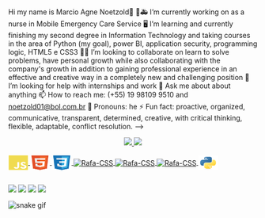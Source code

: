 Hi my name is Marcio Agne Noetzold👋
🚨🚑 I’m currently working on as a nurse in Mobile Emergency Care Service
🖥️ I’m  learning and currently finishing my second degree in Information Technology and taking courses in the area of Python (my goal), power BI, application security, programming logic, HTML5 e CSS3
🙋‍♂️ I’m looking to collaborate on learn to solve problems, have personal growth while also collaborating with the company's growth in addition to gaining professional experience in an effective and creative way in a completely new and challenging position
🤔 I’m looking for help with internships and work
💬 Ask me about about anything
📫 How to reach me: (+55) 19 98109 9510 and noetzold01@bol.com.br
👱 Pronouns: he
⚡ Fun fact: proactive, organized, communicative, transparent, determined, creative, with critical thinking, flexible, adaptable, conflict resolution. -->

<div align="center">
  <a href="https://github.com/rafaballerini">
  <img height="180em" src="https://github-readme-stats.vercel.app/api?username=MaverickComb677&show_icons=true&theme=merko&include_all_commits=true&count_private=true"/>
  <img height="180em" src="https://github-readme-stats.vercel.app/api/top-langs/?username=MaverickComb677&layout=compact&langs_count=7&theme=merko"/>
</div>

  <div style="display: inline_block"><br>
  <img align="center" alt="Rafa-Js" height="30" width="40" src="https://raw.githubusercontent.com/devicons/devicon/master/icons/javascript/javascript-plain.svg">
  <img align="center" alt="Rafa-HTML" height="30" width="40" src="https://raw.githubusercontent.com/devicons/devicon/master/icons/html5/html5-original.svg">
  <img align="center" alt="Rafa-CSS" height="30" width="40" src="https://raw.githubusercontent.com/devicons/devicon/master/icons/css3/css3-original.svg">
  <img align="center" alt="Rafa-CSS" height="30" width="40" src="https://cdn.jsdelivr.net/gh/devicons/devicon/icons/github/github-original.svg" />
  <img align="center" alt="Rafa-CSS" height="30" width="40" src="https://cdn.jsdelivr.net/gh/devicons/devicon/icons/linkedin/linkedin-original.svg" />
  <img align="center" alt="Rafa-CSS" height="60" width="70" src="https://cdn.jsdelivr.net/gh/devicons/devicon/icons/pycharm/pycharm-original-wordmark.svg" />
  <img align="center" alt="Rafa-Python" height="30" width="40" src="https://raw.githubusercontent.com/devicons/devicon/master/icons/python/python-original.svg">
</div>
  
  ##
  
  <div>
    <a href="https://www.instagram.com/marcioan2710/" target="_blank"><img src="https://img.shields.io/badge/-Instagram-%23E4405F?style=for-the-badge&logo=instagram&logoColor=white" target="_blank"></a>
    <a href="https://https://www.facebook.com/marcio.agnenoetzold" target="_blank"><img src="https://img.shields.io/badge/Facebook-1877F2?style=for-the-badge&logo=facebook&logoColor=white"></a>
  <a href = "noetzold01@gmail.com"><img src="https://img.shields.io/badge/-Gmail-%23333?style=for-the-badge&logo=gmail&logoColor=white" target="_blank"></a>
  <a href="https://www.linkedin.com/in/marcio-agne-noetzold-023183245" target="_blank"><img src="https://img.shields.io/badge/-LinkedIn-%230077B5?style=for-the-badge&logo=linkedin&logoColor=white" target="_blank"></a>
    
   ![snake gif](https://github.com/MaverickComb677/MaverickComb677/blob/output/github-contribution-grid-snake.gif) 
    
  </div>
  
